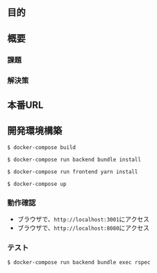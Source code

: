 ## 目的

## 概要
### 課題

### 解決策

## 本番URL

## 開発環境構築
```
$ docker-compose build

$ docker-compose run backend bundle install

$ docker-compose run frontend yarn install

$ docker-compose up
```
### 動作確認
- ブラウザで、`http://localhost:3001`にアクセス
- ブラウザで、`http://localhost:8080`にアクセス
### テスト
```
$ docker-compose run backend bundle exec rspec
```